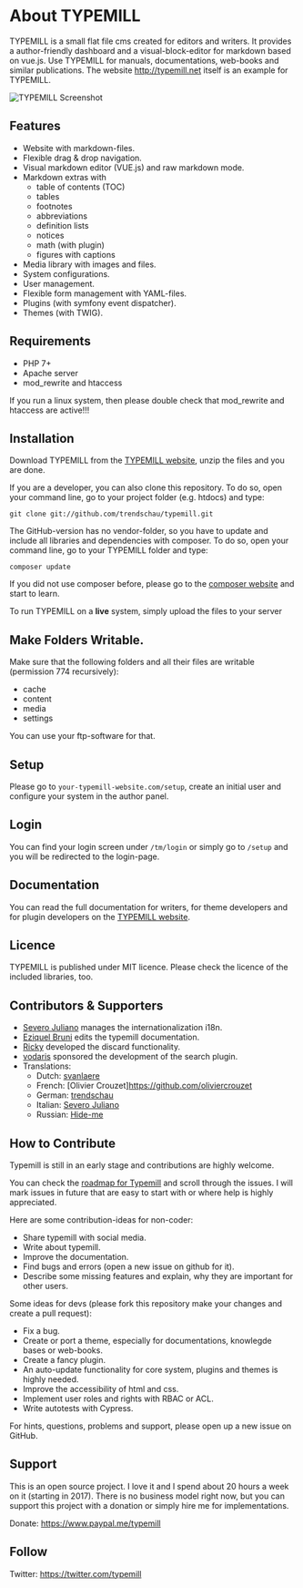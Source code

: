 # About TYPEMILL

TYPEMILL is a small flat file cms created for editors and writers. It provides a author-friendly dashboard and a visual-block-editor for markdown based on vue.js. Use TYPEMILL for manuals, documentations, web-books and similar publications. The website http://typemill.net itself is an example for TYPEMILL.

![TYPEMILL Screenshot](https://typemill.net/media/tm-demo.gif)

## Features

* Website with markdown-files.
* Flexible drag & drop navigation.
* Visual markdown editor (VUE.js) and raw markdown mode.
* Markdown extras with
  * table of contents (TOC)
  * tables
  * footnotes
  * abbreviations
  * definition lists
  * notices
  * math (with plugin)
  * figures with captions
* Media library with images and files.
* System configurations.
* User management.
* Flexible form management with YAML-files.
* Plugins (with symfony event dispatcher).
* Themes (with TWIG).

## Requirements

* PHP 7+
* Apache server
* mod_rewrite and htaccess

If you run a linux system, then please double check that mod_rewrite and htaccess are active!!!

## Installation

Download TYPEMILL from the [TYPEMILL website](http://typemill.net), unzip the files and you are done.

If you are a developer, you can also clone this repository. To do so, open your command line, go to your project folder (e.g. htdocs) and type:

    git clone git://github.com/trendschau/typemill.git

The GitHub-version has no vendor-folder, so you have to update and include all libraries and dependencies with composer. To do so, open your command line, go to your TYPEMILL folder and type:

    composer update

If you did not use composer before, please go to the [composer website](http://getcomposer.org) and start to learn.

To run TYPEMILL on a **live** system, simply upload the files to your server

## Make Folders Writable.

Make sure that the following folders and all their files are writable (permission 774 recursively):

* cache
* content
* media
* settings

You can use your ftp-software for that.

## Setup

Please go to `your-typemill-website.com/setup`, create an initial user and configure your system in the author panel. 

## Login

You can find your login screen under `/tm/login` or simply go to `/setup` and you will be redirected to the login-page. 

## Documentation

You can read the full documentation for writers, for theme developers and for plugin developers on the [TYPEMILL website](http://typemill.net).

## Licence

TYPEMILL is published under MIT licence. Please check the licence of the included libraries, too.

## Contributors & Supporters

* [Severo Juliano](https://github.com/iusvar) manages the internationalization i18n.
* [Eziquel Bruni](https://github.com/EzequielBruni) edits the typemill documentation.
* [Ricky](https://github.com/rbertram90) developed the discard functionality.
* [vodaris](https://www.vodaris.de) sponsored the development of the search plugin.
* Translations: 
  * Dutch: [svanlaere](https://github.com/svanlaere)
  * French: [Olivier Crouzet]https://github.com/oliviercrouzet
  * German: [trendschau](https://github.com/trendschau)
  * Italian: [Severo Juliano](https://github.com/iusvar)
  * Russian: [Hide-me](https://github.com/hide-me)

## How to Contribute

Typemill is still in an early stage and contributions are highly welcome. 

You can check the [roadmap for Typemill](https://github.com/typemill/typemill/issues/35) and scroll through the issues. I will mark issues in future that are easy to start with or where help is highly appreciated.

Here are some contribution-ideas for non-coder:

* Share typemill with social media.
* Write about typemill.
* Improve the documentation.
* Find bugs and errors (open a new issue on github for it).
* Describe some missing features and explain, why they are important for other users.

Some ideas for devs (please fork this repository make your changes and create a pull request):

* Fix a bug.
* Create or port a theme, especially for documentations, knowlegde bases or web-books.
* Create a fancy plugin.
* An auto-update functionality for core system, plugins and themes is highly needed.
* Improve the accessibility of html and css.
* Implement user roles and rights with RBAC or ACL.
* Write autotests with Cypress.

For hints, questions, problems and support, please open up a new issue on GitHub.

## Support

This is an open source project. I love it and I spend about 20 hours a week on it (starting in 2017). There is no business model right now, but you can support this project with a donation or simply hire me for implementations.

Donate: https://www.paypal.me/typemill

## Follow

Twitter: https://twitter.com/typemill